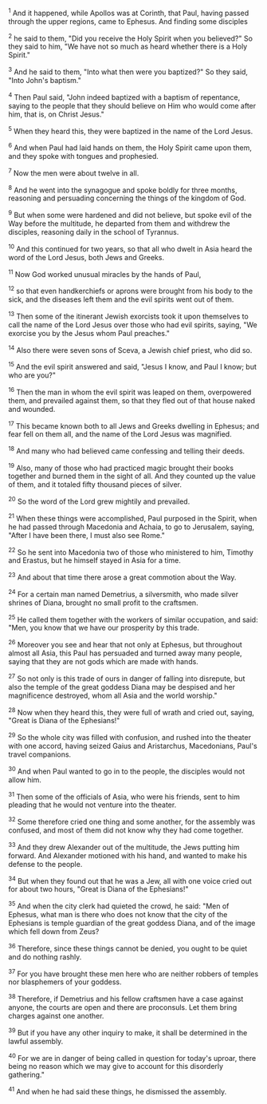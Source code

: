 <sup>1</sup> 
And it happened, while Apollos was at Corinth, that Paul, having passed through the upper regions, came to Ephesus. And finding some disciples 

<sup>2</sup> 
he said to them, "Did you receive the Holy Spirit when you believed?" So they said to him, "We have not so much as heard whether there is a Holy Spirit." 

<sup>3</sup> 
And he said to them, "Into what then were you baptized?" So they said, "Into John's baptism." 

<sup>4</sup> 
Then Paul said, "John indeed baptized with a baptism of repentance, saying to the people that they should believe on Him who would come after him, that is, on Christ Jesus." 

<sup>5</sup> 
When they heard this, they were baptized in the name of the Lord Jesus. 

<sup>6</sup> 
And when Paul had laid hands on them, the Holy Spirit came upon them, and they spoke with tongues and prophesied. 

<sup>7</sup> 
Now the men were about twelve in all. 

<sup>8</sup> 
And he went into the synagogue and spoke boldly for three months, reasoning and persuading concerning the things of the kingdom of God. 

<sup>9</sup> 
But when some were hardened and did not believe, but spoke evil of the Way before the multitude, he departed from them and withdrew the disciples, reasoning daily in the school of Tyrannus. 

<sup>10</sup> 
And this continued for two years, so that all who dwelt in Asia heard the word of the Lord Jesus, both Jews and Greeks.

<sup>11</sup> 
Now God worked unusual miracles by the hands of Paul, 

<sup>12</sup> 
so that even handkerchiefs or aprons were brought from his body to the sick, and the diseases left them and the evil spirits went out of them. 

<sup>13</sup> 
Then some of the itinerant Jewish exorcists took it upon themselves to call the name of the Lord Jesus over those who had evil spirits, saying, "We exorcise you by the Jesus whom Paul preaches." 

<sup>14</sup> 
Also there were seven sons of Sceva, a Jewish chief priest, who did so. 

<sup>15</sup> 
And the evil spirit answered and said, "Jesus I know, and Paul I know; but who are you?" 

<sup>16</sup> 
Then the man in whom the evil spirit was leaped on them, overpowered them, and prevailed against them, so that they fled out of that house naked and wounded. 

<sup>17</sup> 
This became known both to all Jews and Greeks dwelling in Ephesus; and fear fell on them all, and the name of the Lord Jesus was magnified. 

<sup>18</sup> 
And many who had believed came confessing and telling their deeds. 

<sup>19</sup> 
Also, many of those who had practiced magic brought their books together and burned them in the sight of all. And they counted up the value of them, and it totaled fifty thousand pieces of silver. 

<sup>20</sup> 
So the word of the Lord grew mightily and prevailed.

<sup>21</sup> 
When these things were accomplished, Paul purposed in the Spirit, when he had passed through Macedonia and Achaia, to go to Jerusalem, saying, "After I have been there, I must also see Rome." 

<sup>22</sup> 
So he sent into Macedonia two of those who ministered to him, Timothy and Erastus, but he himself stayed in Asia for a time. 

<sup>23</sup> 
And about that time there arose a great commotion about the Way. 

<sup>24</sup> 
For a certain man named Demetrius, a silversmith, who made silver shrines of Diana, brought no small profit to the craftsmen. 

<sup>25</sup> 
He called them together with the workers of similar occupation, and said: "Men, you know that we have our prosperity by this trade. 

<sup>26</sup> 
Moreover you see and hear that not only at Ephesus, but throughout almost all Asia, this Paul has persuaded and turned away many people, saying that they are not gods which are made with hands. 

<sup>27</sup> 
So not only is this trade of ours in danger of falling into disrepute, but also the temple of the great goddess Diana may be despised and her magnificence destroyed, whom all Asia and the world worship." 

<sup>28</sup> 
Now when they heard this, they were full of wrath and cried out, saying, "Great is Diana of the Ephesians!" 

<sup>29</sup> 
So the whole city was filled with confusion, and rushed into the theater with one accord, having seized Gaius and Aristarchus, Macedonians, Paul's travel companions. 

<sup>30</sup> 
And when Paul wanted to go in to the people, the disciples would not allow him. 

<sup>31</sup> 
Then some of the officials of Asia, who were his friends, sent to him pleading that he would not venture into the theater. 

<sup>32</sup> 
Some therefore cried one thing and some another, for the assembly was confused, and most of them did not know why they had come together. 

<sup>33</sup> 
And they drew Alexander out of the multitude, the Jews putting him forward. And Alexander motioned with his hand, and wanted to make his defense to the people. 

<sup>34</sup> 
But when they found out that he was a Jew, all with one voice cried out for about two hours, "Great is Diana of the Ephesians!" 

<sup>35</sup> 
And when the city clerk had quieted the crowd, he said: "Men of Ephesus, what man is there who does not know that the city of the Ephesians is temple guardian of the great goddess Diana, and of the image which fell down from Zeus? 

<sup>36</sup> 
Therefore, since these things cannot be denied, you ought to be quiet and do nothing rashly. 

<sup>37</sup> 
For you have brought these men here who are neither robbers of temples nor blasphemers of your goddess. 

<sup>38</sup> 
Therefore, if Demetrius and his fellow craftsmen have a case against anyone, the courts are open and there are proconsuls. Let them bring charges against one another. 

<sup>39</sup> 
But if you have any other inquiry to make, it shall be determined in the lawful assembly. 

<sup>40</sup> 
For we are in danger of being called in question for today's uproar, there being no reason which we may give to account for this disorderly gathering." 

<sup>41</sup> 
And when he had said these things, he dismissed the assembly.